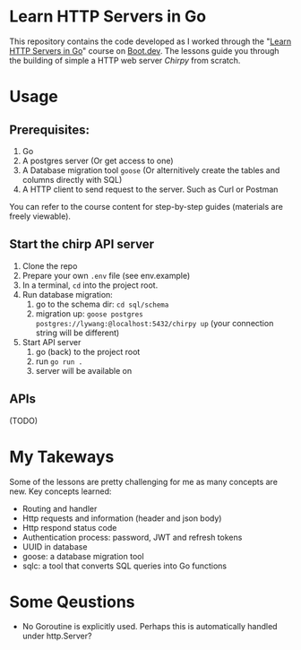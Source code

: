 # Learn HTTP Servers in Go

This repository contains the code developed as I worked through the "[Learn HTTP Servers in Go](https://www.boot.dev/courses/learn-http-servers-golang)" course on [Boot.dev](https://www.boot.dev). The lessons guide you through the building of simple a HTTP web server *Chirpy* from scratch.

# Usage

## Prerequisites:

1. Go
2. A postgres server (Or get access to one)
3. A Database migration tool `goose` (Or alternitively create the tables and columns directly with SQL)
4. A HTTP client to send request to the server. Such as Curl or Postman

You can refer to the course content for step-by-step guides (materials are freely viewable).

## Start the chirp API server 

1. Clone the repo 
2. Prepare your own `.env` file (see env.example)
3. In a terminal, `cd` into the project root.
4. Run database migration: 
    1. go to the schema dir: `cd sql/schema` 
    2. migration up: `goose postgres postgres://lywang:@localhost:5432/chirpy up` (your connection string will be different)
5. Start API server 
    1. go (back) to the project root
    2. run `go run .`
    3. server will be available on

## APIs

(TODO)

# My Takeways

Some of the lessons are pretty challenging for me as many concepts are new.
Key concepts learned:

- Routing and handler
- Http requests and information (header and json body)
- Http respond status code
- Authentication process: password, JWT and refresh tokens
- UUID in database
- goose: a database migration tool
- sqlc: a tool that converts SQL queries into Go functions


# Some Qeustions

- No Goroutine is explicitly used. Perhaps this is automatically handled under http.Server?
